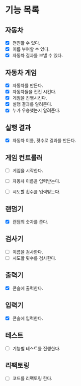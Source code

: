 # 기능 목록

## 자동차
- [x] 전진할 수 있다.
- [x] 이름 부여할 수 있다.
- [x] 자동차 결과를 보낼 수 있다.

## 자동차 게임
- [x] 자동차를 만든다.
- [x] 자동차들을 전진 시킨다.
- [x] 게임을 진행시킨다.
- [x] 실행 결과를 알려준다.
- [x] 누가 우승했는지 알려준다.

## 실행 결과
- [x] 자동차 이름, 횟수로 결과를 만든다.

## 게임 컨트롤러
- [ ] 게임을 시작한다.
- [ ] 자동차 이름을 입력받는다.
- [ ] 시도할 횟수를 입력받는다.


## 랜덤기
- [x] 랜덤의 숫자를 준다.

## 검사기
- [ ] 이름을 검사한다. 
- [ ] 시도할 횟수를 검사한다.

## 출력기
- [x] 콘솔에 출력한다.

## 입력기
- [x] 콘솔에 입력한다.

## 테스트 
- [ ] 기능별 테스트를 진행한다.

## 리팩토링
- [ ] 코드를 리팩토링 한다.
